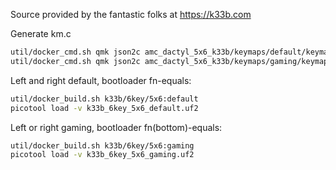Source provided by the fantastic folks at https://k33b.com

Generate km.c
```sh
util/docker_cmd.sh qmk json2c amc_dactyl_5x6_k33b/keymaps/default/keymap.json -o amc_dactyl_5x6_k33b/keymaps/default/km.c
util/docker_cmd.sh qmk json2c amc_dactyl_5x6_k33b/keymaps/gaming/keymap.json -o amc_dactyl_5x6_k33b/keymaps/gaming/km.c
```

Left and right default, bootloader fn-equals:
```sh
util/docker_build.sh k33b/6key/5x6:default
picotool load -v k33b_6key_5x6_default.uf2
```

Left or right gaming, bootloader fn(bottom)-equals:
```sh
util/docker_build.sh k33b/6key/5x6:gaming
picotool load -v k33b_6key_5x6_gaming.uf2
```
